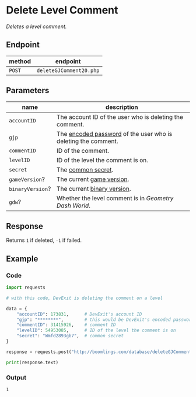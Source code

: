 # Delete Level Comment

*Deletes a level comment.*

## Endpoint

| method | endpoint                |
|--------|-------------------------|
| `POST` | `deleteGJComment20.php` |

## Parameters

| name             | description                                                                |
|------------------|----------------------------------------------------------------------------|
| `accountID`      | The account ID of the user who is deleting the comment.                    |
| `gjp`            | The [encoded password][passwords] of the user who is deleting the comment. |
| `commentID`      | ID of the comment.                                                         |
| `levelID`        | ID of the level the comment is on.                                         |
| `secret`         | The [common secret][secrets].                                              |
| `gameVersion`?   | The current [game version][versions].                                      |
| `binaryVersion`? | The current [binary version][versions].                                    |
| `gdw`?           | Whether the level comment is in *Geometry Dash World*.                     |

## Response

Returns `1` if deleted, `-1` if failed.

## Example

### Code

```python
import requests

# with this code, DevExit is deleting the comment on a level

data = {
    "accountID": 173831,      # DevExit's account ID
    "gjp": "********",        # this would be DevExit's encoded password
    "commentID": 31415926,    # comment ID
    "levelID": 54953085,      # ID of the level the comment is on
    "secret": "Wmfd2893gb7",  # common secret
}

response = requests.post("http://boomlings.com/database/deleteGJComment20.php", data=data)

print(response.text)
```

### Output

```console
1
```

[passwords]: /server/topics/passwords
[secrets]: /server/topics/secrets
[versions]: /server/topics/versions
